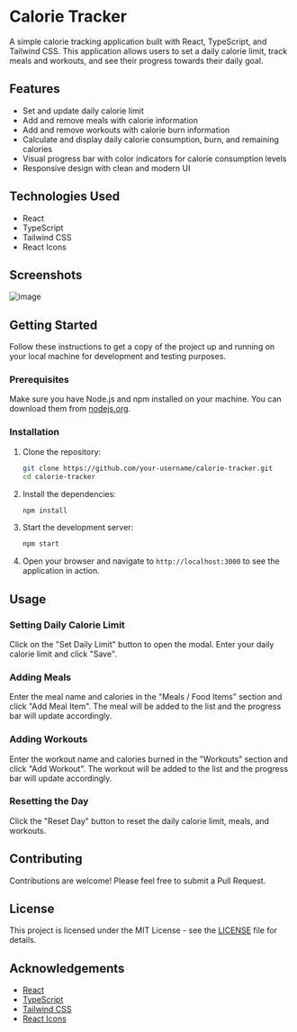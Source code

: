 # Calorie Tracker

A simple calorie tracking application built with React, TypeScript, and Tailwind CSS. This application allows users to set a daily calorie limit, track meals and workouts, and see their progress towards their daily goal.

## Features

- Set and update daily calorie limit
- Add and remove meals with calorie information
- Add and remove workouts with calorie burn information
- Calculate and display daily calorie consumption, burn, and remaining calories
- Visual progress bar with color indicators for calorie consumption levels
- Responsive design with clean and modern UI

## Technologies Used

- React
- TypeScript
- Tailwind CSS
- React Icons

## Screenshots

![image](https://github.com/chavez62/react-calorie-tracker-master/assets/67764701/1a6acb9e-b9f0-421e-8b01-aab1fd605425)

## Getting Started

Follow these instructions to get a copy of the project up and running on your local machine for development and testing purposes.

### Prerequisites

Make sure you have Node.js and npm installed on your machine. You can download them from [nodejs.org](https://nodejs.org/).

### Installation

1. Clone the repository:
    ```bash
    git clone https://github.com/your-username/calorie-tracker.git
    cd calorie-tracker
    ```

2. Install the dependencies:
    ```bash
    npm install
    ```

3. Start the development server:
    ```bash
    npm start
    ```

4. Open your browser and navigate to `http://localhost:3000` to see the application in action.

## Usage

### Setting Daily Calorie Limit

Click on the "Set Daily Limit" button to open the modal. Enter your daily calorie limit and click "Save".

### Adding Meals

Enter the meal name and calories in the "Meals / Food Items" section and click "Add Meal Item". The meal will be added to the list and the progress bar will update accordingly.

### Adding Workouts

Enter the workout name and calories burned in the "Workouts" section and click "Add Workout". The workout will be added to the list and the progress bar will update accordingly.

### Resetting the Day

Click the "Reset Day" button to reset the daily calorie limit, meals, and workouts.

## Contributing

Contributions are welcome! Please feel free to submit a Pull Request.

## License

This project is licensed under the MIT License - see the [LICENSE](LICENSE) file for details.

## Acknowledgements

- [React](https://reactjs.org/)
- [TypeScript](https://www.typescriptlang.org/)
- [Tailwind CSS](https://tailwindcss.com/)
- [React Icons](https://react-icons.github.io/react-icons/)
